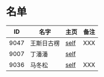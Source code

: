 
# 名单

|  ID    |  名字    |  主页    | 备注     |
| ---- | ---- | ---- | ---- |
|  9047    |   王斯日古楞   |  [self](Self-Intro.md)    | XXX  |
|  9007    |    丁潘潘      |  [self](9007.md)    |      |
| 9036     | 马冬松         |  [self](9036.md) | XXX |
